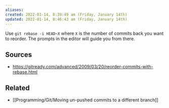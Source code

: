```yaml
---
aliases: 
created: 2022-01-14, 8:39:49 am (Friday, January 14th)
updated: 2022-01-14, 8:46:43 am (Friday, January 14th)
---
```

Use `git rebase -i HEAD~X` where `X` is the number of commits back you want to reorder.
The prompts in the editor will guide you from there.

## Sources
- https://gitready.com/advanced/2009/03/20/reorder-commits-with-rebase.html

## Related
- [[Programming/Git/Moving un-pushed commits to a different branch]]